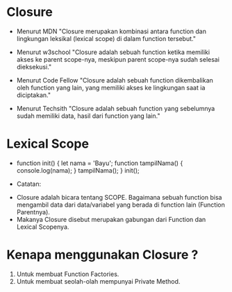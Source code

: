 # Closure

- Menurut MDN
  "Closure merupakan kombinasi antara function dan lingkungan leksikal (lexical scope) di dalam function tersebut."

- Menurut w3school
  "Closure adalah sebuah function ketika memiliki akses ke parent scope-nya, meskipun parent scope-nya sudah selesai dieksekusi."

- Menurut Code Fellow
  "Closure adalah sebuah function dikembalikan oleh function yang lain, yang memiliki akses ke lingkungan saat ia diciptakan."

- Menurut Techsith
  "Closure adalah sebuah function yang sebelumnya sudah memiliki data, hasil dari function yang lain."

# Lexical Scope

- function init() {
  let nama = 'Bayu';
  function tampilNama() {
  console.log(nama);
  }
  tampilNama();
  }
  init();

* Catatan:

- Closure adalah bicara tentang SCOPE. Bagaimana sebuah function bisa mengambil data dari data/variabel yang berada di function lain (Function Parentnya).
- Makanya Closure disebut merupakan gabungan dari Function dan Lexical Scopenya.

# Kenapa menggunakan Closure ?

1. Untuk membuat Function Factories.
2. Untuk membuat seolah-olah mempunyai Private Method.
